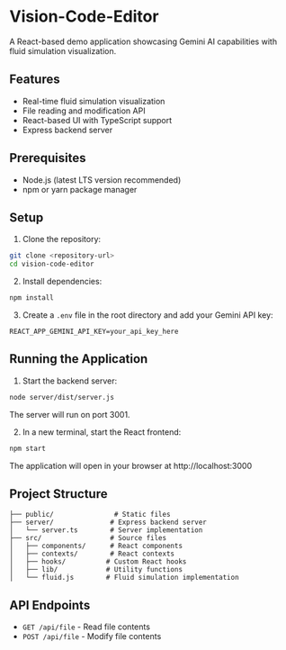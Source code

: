 # Vision-Code-Editor

A React-based demo application showcasing Gemini AI capabilities with fluid simulation visualization.

## Features

- Real-time fluid simulation visualization
- File reading and modification API
- React-based UI with TypeScript support
- Express backend server

## Prerequisites

- Node.js (latest LTS version recommended)
- npm or yarn package manager

## Setup

1. Clone the repository:
```sh
git clone <repository-url>
cd vision-code-editor
```

2. Install dependencies:
```sh
npm install
```

3. Create a `.env` file in the root directory and add your Gemini API key:
```
REACT_APP_GEMINI_API_KEY=your_api_key_here
```

## Running the Application

1. Start the backend server:
```sh
node server/dist/server.js
```
The server will run on port 3001.

2. In a new terminal, start the React frontend:
```sh
npm start
```
The application will open in your browser at http://localhost:3000

## Project Structure

```
├── public/               # Static files
├── server/              # Express backend server
│   └── server.ts        # Server implementation
├── src/                 # Source files
│   ├── components/      # React components
│   ├── contexts/        # React contexts
│   ├── hooks/          # Custom React hooks
│   ├── lib/            # Utility functions
│   └── fluid.js        # Fluid simulation implementation
```

## API Endpoints

- `GET /api/file` - Read file contents
- `POST /api/file` - Modify file contents

